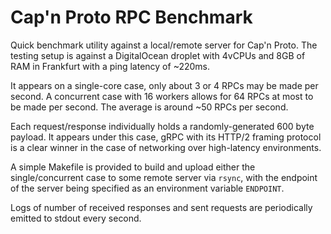 # Cap'n Proto RPC Benchmark

Quick benchmark utility against a local/remote server for Cap'n Proto. The testing setup is against a DigitalOcean droplet with 4vCPUs and 8GB of RAM in Frankfurt with a ping latency of ~220ms.

It appears on a single-core case, only about 3 or 4 RPCs may be made per second. A concurrent case with 16 workers allows for 64 RPCs at most to be made per second. The average is around ~50 RPCs per second.

Each request/response individually holds a randomly-generated 600 byte payload. It appears under this case, gRPC with its HTTP/2 framing protocol is a clear winner in the case of networking over high-latency environments.

A simple Makefile is provided to build and upload either the single/concurrent case to some remote server via `rsync`, with the endpoint of the server being specified as an environment variable `ENDPOINT`.

Logs of number of received responses and sent requests are periodically emitted to stdout every second.
